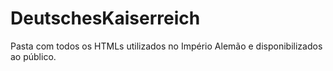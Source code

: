 # DeutschesKaiserreich
Pasta com todos os HTMLs utilizados no Império Alemão e disponibilizados ao público.
